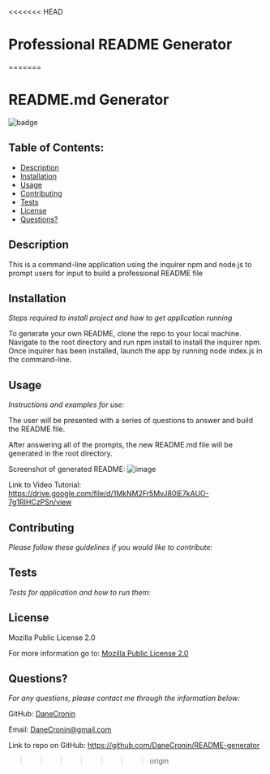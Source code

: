<<<<<<< HEAD
# Professional README Generator
=======
 
  # README.md Generator
  ![badge](https://img.shields.io/badge/License-MPL_2.0-brightgreen.svg)

  ## Table of Contents:
  * [Description](#Description)
  * [Installation](#installation)
  * [Usage](#usage)
  * [Contributing](#Contributing)
  * [Tests](#Tests)
  * [License](#License)
  * [Questions?](#questions)

  ## Description
   This is a command-line application using the inquirer npm and node.js to prompt users for input to build a professional README file

  ## Installation
  *Steps required to install project and how to get application running*
  
  To generate your own README, clone the repo to your local machine. Navigate to the root directory and run npm install to install the inquirer npm.      Once inquirer has been installed, launch the app by running node index.js in the command-line.

  ## Usage
  *Instructions and examples for use:*

  The user will be presented with a series of questions to answer and build the README file.
  
  After answering all of the prompts, the new README.md file will be generated in the root directory.
  
  Screenshot of generated README:
  ![image](https://user-images.githubusercontent.com/107944830/190209222-d7ae4686-d74d-463a-85a5-4a913649ac77.png)

  
  Link to Video Tutorial:
  https://drive.google.com/file/d/1MkNM2Fr5MvJ80lE7kAUO-7g1RIHCzPSn/view

  ## Contributing
  *Please follow these guidelines if you would like to contribute:*



  ## Tests
  *Tests for application and how to run them:*



  ## License
  
  Mozilla Public License 2.0

  For more information go to: [Mozilla Public License 2.0](https://choosealicense.com/licenses/mpl-2.0/)

  ## Questions?

  *For any questions, please contact me through the information below:*
 
  GitHub: [DaneCronin](https://github.com/DaneCronin)

  Email: DaneCronin@gmail.com

  Link to repo on GitHub: https://github.com/DaneCronin/README-generator




>>>>>>> origin

